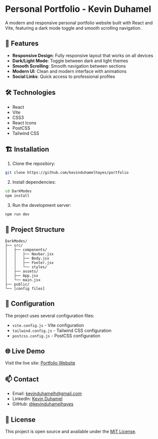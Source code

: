 # Personal Portfolio - Kevin Duhamel

A modern and responsive personal portfolio website built with React and Vite, featuring a dark mode toggle and smooth scrolling navigation.

## 🚀 Features

- **Responsive Design**: Fully responsive layout that works on all devices
- **Dark/Light Mode**: Toggle between dark and light themes
- **Smooth Scrolling**: Smooth navigation between sections
- **Modern UI**: Clean and modern interface with animations
- **Social Links**: Quick access to professional profiles

## 🛠️ Technologies

- React
- Vite
- CSS3
- React Icons
- PostCSS
- Tailwind CSS

## 🏗️ Installation

1. Clone the repository:
```bash
git clone https://github.com/kevinduhamelhayes/portfolio
```

2. Install dependencies:
```bash
cd DarkModes
npm install
```

3. Run the development server:
```bash
npm run dev
```

## 🎨 Project Structure

```
DarkModes/
├── src/
│   ├── components/
│   │   ├── Navbar.jsx
│   │   ├── Body.jsx
│   │   ├── Footer.jsx
│   │   └── styles/
│   ├── assets/
│   ├── App.jsx
│   └── main.jsx
├── public/
└── [config files]
```

## 🔧 Configuration

The project uses several configuration files:
- `vite.config.js` - Vite configuration
- `tailwind.config.js` - Tailwind CSS configuration
- `postcss.config.js` - PostCSS configuration

## 🌐 Live Demo

Visit the live site: [Portfolio Website](https://your-portfolio-url.com)

## 📫 Contact

- Email: kevinduhamelh@gmail.com
- LinkedIn: [Kevin Duhamel](https://www.linkedin.com/in/kevin-duhamel-hayes)
- GitHub: [@kevinduhamelhayes](https://github.com/kevinduhamelhayes)

## 📝 License

This project is open source and available under the [MIT License](LICENSE).
